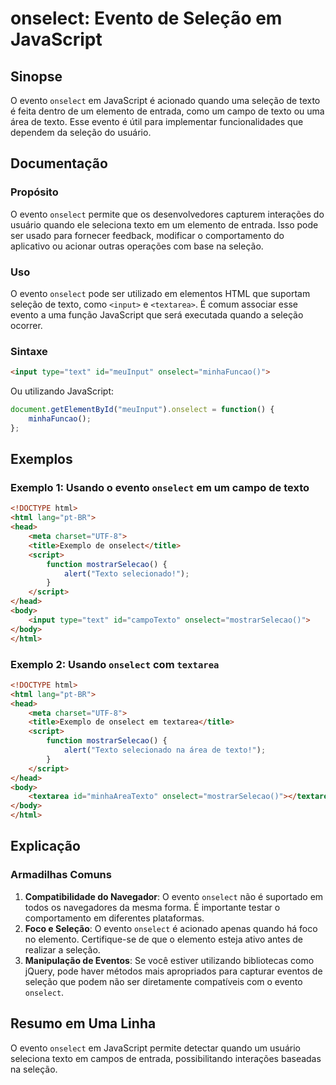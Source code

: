 <!--
Meta Description: # onselect: Evento de Seleção em JavaScript ## Sinopse O evento `onselect` em JavaScript é acionado quando uma seleção de texto é feita dentro de um e...
Meta Keywords: onselect, evento, seleção, texto, html
-->

# onselect: Evento de Seleção em JavaScript

## Sinopse
O evento `onselect` em JavaScript é acionado quando uma seleção de texto é feita dentro de um elemento de entrada, como um campo de texto ou uma área de texto. Esse evento é útil para implementar funcionalidades que dependem da seleção do usuário.

## Documentação
### Propósito
O evento `onselect` permite que os desenvolvedores capturem interações do usuário quando ele seleciona texto em um elemento de entrada. Isso pode ser usado para fornecer feedback, modificar o comportamento do aplicativo ou acionar outras operações com base na seleção.

### Uso
O evento `onselect` pode ser utilizado em elementos HTML que suportam seleção de texto, como `<input>` e `<textarea>`. É comum associar esse evento a uma função JavaScript que será executada quando a seleção ocorrer.

### Sintaxe
```html
<input type="text" id="meuInput" onselect="minhaFuncao()">
```

Ou utilizando JavaScript:
```javascript
document.getElementById("meuInput").onselect = function() {
    minhaFuncao();
};
```

## Exemplos
### Exemplo 1: Usando o evento `onselect` em um campo de texto
```html
<!DOCTYPE html>
<html lang="pt-BR">
<head>
    <meta charset="UTF-8">
    <title>Exemplo de onselect</title>
    <script>
        function mostrarSelecao() {
            alert("Texto selecionado!");
        }
    </script>
</head>
<body>
    <input type="text" id="campoTexto" onselect="mostrarSelecao()">
</body>
</html>
```

### Exemplo 2: Usando `onselect` com `textarea`
```html
<!DOCTYPE html>
<html lang="pt-BR">
<head>
    <meta charset="UTF-8">
    <title>Exemplo de onselect em textarea</title>
    <script>
        function mostrarSelecao() {
            alert("Texto selecionado na área de texto!");
        }
    </script>
</head>
<body>
    <textarea id="minhaAreaTexto" onselect="mostrarSelecao()"></textarea>
</body>
</html>
```

## Explicação
### Armadilhas Comuns
1. **Compatibilidade do Navegador**: O evento `onselect` não é suportado em todos os navegadores da mesma forma. É importante testar o comportamento em diferentes plataformas.
2. **Foco e Seleção**: O evento `onselect` é acionado apenas quando há foco no elemento. Certifique-se de que o elemento esteja ativo antes de realizar a seleção.
3. **Manipulação de Eventos**: Se você estiver utilizando bibliotecas como jQuery, pode haver métodos mais apropriados para capturar eventos de seleção que podem não ser diretamente compatíveis com o evento `onselect`.

## Resumo em Uma Linha
O evento `onselect` em JavaScript permite detectar quando um usuário seleciona texto em campos de entrada, possibilitando interações baseadas na seleção.
